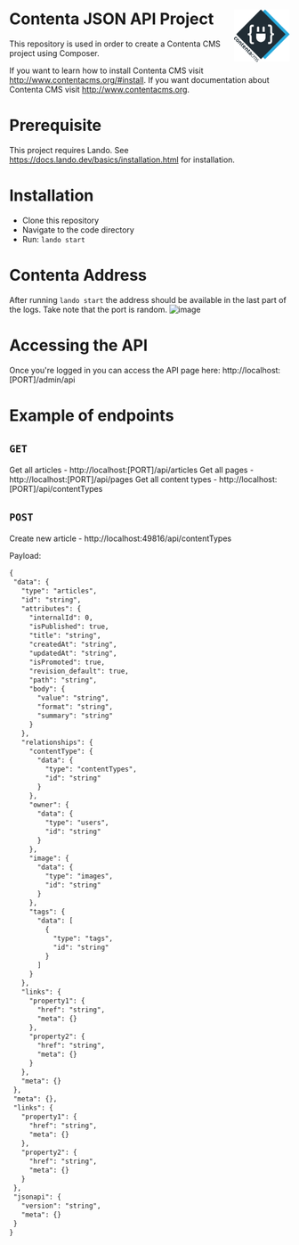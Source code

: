 <h1 id="contenta-jsonapi-project">
  Contenta JSON API Project
  <img align="right" src="./logo.svg" alt="Contenta logo" title="Contenta logo" width="100">
</h1>

This repository is used in order to create a Contenta CMS project using Composer.

If you want to learn how to install Contenta CMS visit http://www.contentacms.org/#install. If you
want documentation about Contenta CMS visit http://www.contentacms.org.

# Prerequisite
This project requires Lando. See https://docs.lando.dev/basics/installation.html for installation.

# Installation
* Clone this repository
* Navigate to the code directory
* Run: `lando start`

# Contenta Address
After running `lando start` the address should be available in the last part of the logs. Take note that the port is random.
![image](https://user-images.githubusercontent.com/820842/136503532-4ed89c17-0fa4-47b6-b38c-4cdba0fb41c0.png)


# Accessing the API
Once you're logged in you can access the API page here: http://localhost:[PORT]/admin/api

# Example of endpoints

## `GET`
Get all articles - http://localhost:[PORT]/api/articles
Get all pages - http://localhost:[PORT]/api/pages
Get all content types - http://localhost:[PORT]/api/contentTypes

## `POST`
Create new article - http://localhost:49816/api/contentTypes

Payload:
 ```
 {
  "data": {
    "type": "articles",
    "id": "string",
    "attributes": {
      "internalId": 0,
      "isPublished": true,
      "title": "string",
      "createdAt": "string",
      "updatedAt": "string",
      "isPromoted": true,
      "revision_default": true,
      "path": "string",
      "body": {
        "value": "string",
        "format": "string",
        "summary": "string"
      }
    },
    "relationships": {
      "contentType": {
        "data": {
          "type": "contentTypes",
          "id": "string"
        }
      },
      "owner": {
        "data": {
          "type": "users",
          "id": "string"
        }
      },
      "image": {
        "data": {
          "type": "images",
          "id": "string"
        }
      },
      "tags": {
        "data": [
          {
            "type": "tags",
            "id": "string"
          }
        ]
      }
    },
    "links": {
      "property1": {
        "href": "string",
        "meta": {}
      },
      "property2": {
        "href": "string",
        "meta": {}
      }
    },
    "meta": {}
  },
  "meta": {},
  "links": {
    "property1": {
      "href": "string",
      "meta": {}
    },
    "property2": {
      "href": "string",
      "meta": {}
    }
  },
  "jsonapi": {
    "version": "string",
    "meta": {}
  }
}
```
